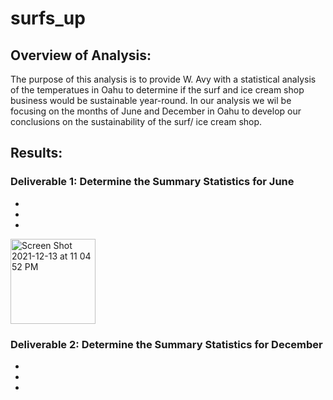 # surfs_up

## Overview of Analysis:

The purpose of this analysis is to provide W. Avy with a statistical analysis of the temperatues in Oahu to determine if the surf and ice cream shop business would be sustainable year-round. In our analysis we wil be focusing on the months of June and December in Oahu to develop our conclusions on the sustainability of the surf/ ice cream shop. 

## Results:

### Deliverable 1: Determine the Summary Statistics for June

*
*
*

<img width="136" alt="Screen Shot 2021-12-13 at 11 04 52 PM" src="https://user-images.githubusercontent.com/91925639/145931228-38bd2d6e-c39d-4fd0-863e-acd8c2fe9ec2.png">

### Deliverable 2: Determine the Summary Statistics for December

*
*
*
